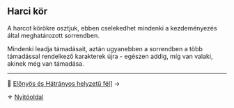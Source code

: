 ## Harci kör

A harcot körökre osztjuk, ebben cselekedhet mindenki a kezdeményezés által meghatározott sorrendben.

Mindenki leadja támadásait, aztán ugyanebben a sorrendben a több támadással rendelkező karakterek újra - egészen addig, míg van valaki, akinek még van támadása.

---

🔗 [Előnyös és Hátrányos helyzetű fél](063_02_elonyos_hatranyos_helyzetu_fel.md)] →

⚜️ [Nyitóoldal](start.md#6-harcrendszer-%EF%B8%8F)
